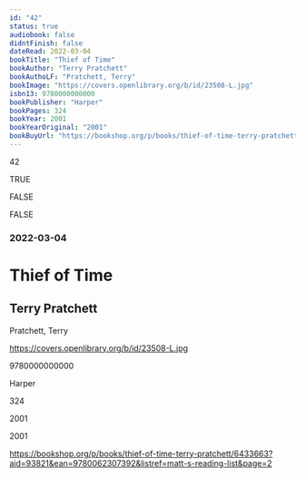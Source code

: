 ```yaml
---
id: "42"
status: true
audiobook: false
didntFinish: false
dateRead: 2022-03-04
bookTitle: "Thief of Time"
bookAuthor: "Terry Pratchett"
bookAuthoLF: "Pratchett, Terry"
bookImage: "https://covers.openlibrary.org/b/id/23508-L.jpg"
isbn13: 9780000000000
bookPublisher: "Harper"
bookPages: 324
bookYear: 2001
bookYearOriginal: "2001"
bookBuyUrl: "https://bookshop.org/p/books/thief-of-time-terry-pratchett/6433663?aid=93821&ean=9780062307392&listref=matt-s-reading-list&page=2"
---
```

42

TRUE

FALSE

FALSE

### 2022-03-04

# Thief of Time

## Terry Pratchett

Pratchett, Terry

https://covers.openlibrary.org/b/id/23508-L.jpg

9780000000000

Harper

324

2001

2001

https://bookshop.org/p/books/thief-of-time-terry-pratchett/6433663?aid=93821&ean=9780062307392&listref=matt-s-reading-list&page=2